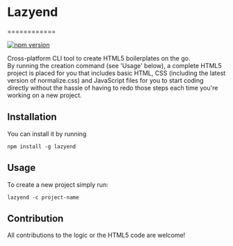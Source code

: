 # Lazyend
============

[![npm version](https://img.shields.io/npm/v/lazyend.svg)](https://www.npmjs.com/package/lazyend)

Cross-platform CLI tool to create HTML5 boilerplates on the go.
<br>
By running the creation command (see 'Usage' below), a complete HTML5 project is placed for you that includes basic HTML, CSS (including the latest version of normalize.css) and JavaScript files for you to start coding directly without the hassle of having to redo those steps each time you're working on a new project.

## Installation
You can install it by running

```
npm install -g lazyend
```

## Usage
To create a new project simply run:

```
lazyend -c project-name
```

## Contribution
All contributions to the logic or the HTML5 code are welcome!
